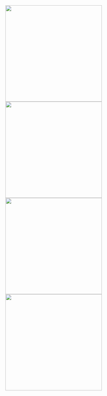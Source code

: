 <img src="https://github.com/alpkarakoc/exam-app/raw/main/assets/67338903/2a70ef84-839d-482a-9fce-d044d33cc16b" width="300">
<img src="https://github.com/alpkarakoc/exam-app/raw/main/assets/67338903/cdd25f9c-9eab-4116-ad90-420c13f4b540" width="300">
<img src="https://github.com/alpkarakoc/exam-app/raw/main/assets/67338903/c8a15f73-d1fa-4da4-8f83-50ed20fb1f64" width="300">
<img src="https://github.com/alpkarakoc/exam-app/raw/main/assets/67338903/c6a3bd23-81c7-4941-81ea-a9fb57183b18" width="300">
